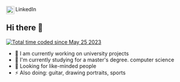 
<a href="https://linkedin.com/in/tomas-ondrejka](https://www.linkedin.com/in/andrii-pryadko-a897211b2/">
  <img align="left" alt="Tomas Ondrejka LinkedIn" width="22px" src="https://cdn.tomondre.com/icons/linkedinn.svg" />
</a>
LinkedIn
</br>

<div>
  <h2> Hi there 👋</h2>
  <a href="https://wakatime.com/@f613c350-4b98-4ce4-8e5c-d14f7cf322c0">
    <img src="https://wakatime.com/badge/user/f613c350-4b98-4ce4-8e5c-d14f7cf322c0.svg" alt="Total time coded since May 25 2023" />
  </a>
  <ul>
    <li>🔭 I am currently working on university projects</li>
    <li>🌱 I'm currently studying for a master's degree. computer science</li>
    <li>👯 Looking for like-minded people</li>
    <li>⚡ Also doing: guitar, drawing portraits, sports</li>
  </ul>
<div>
